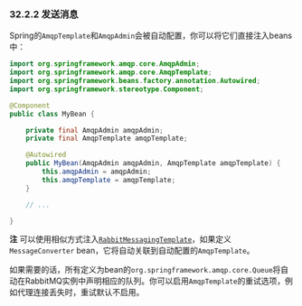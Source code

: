 ### 32.2.2 发送消息

Spring的`AmqpTemplate`和`AmqpAdmin`会被自动配置，你可以将它们直接注入beans中：
```java
import org.springframework.amqp.core.AmqpAdmin;
import org.springframework.amqp.core.AmqpTemplate;
import org.springframework.beans.factory.annotation.Autowired;
import org.springframework.stereotype.Component;

@Component
public class MyBean {

    private final AmqpAdmin amqpAdmin;
    private final AmqpTemplate amqpTemplate;

    @Autowired
    public MyBean(AmqpAdmin amqpAdmin, AmqpTemplate amqpTemplate) {
        this.amqpAdmin = amqpAdmin;
        this.amqpTemplate = amqpTemplate;
    }

    // ...

}
```
**注** 可以使用相似方式注入[`RabbitMessagingTemplate`](https://docs.spring.io/spring-amqp/docs/current/api/org/springframework/amqp/rabbit/core/RabbitMessagingTemplate.html)，如果定义`MessageConverter` bean，它将自动关联到自动配置的`AmqpTemplate`。

如果需要的话，所有定义为bean的`org.springframework.amqp.core.Queue`将自动在RabbitMQ实例中声明相应的队列。你可以启用`AmqpTemplate`的重试选项，例如代理连接丢失时，重试默认不启用。
